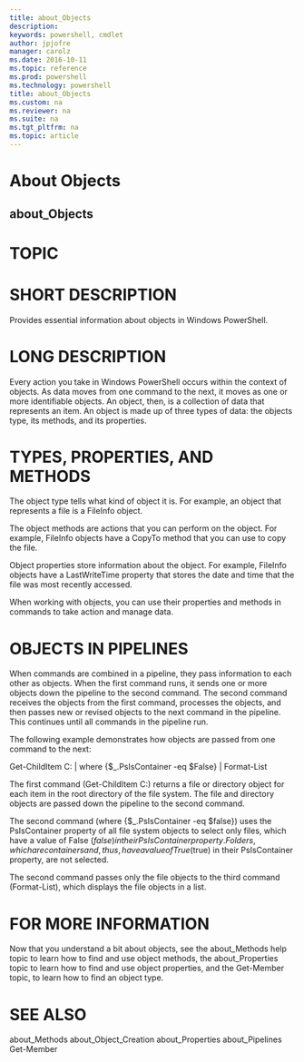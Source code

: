 ```yaml
---
title: about_Objects
description: 
keywords: powershell, cmdlet
author: jpjofre
manager: carolz
ms.date: 2016-10-11
ms.topic: reference
ms.prod: powershell
ms.technology: powershell
title: about_Objects
ms.custom: na
ms.reviewer: na
ms.suite: na
ms.tgt_pltfrm: na
ms.topic: article
---
```

# About Objects
## about_Objects
# TOPIC


# SHORT DESCRIPTION

Provides essential information about objects in Windows PowerShell.

# LONG DESCRIPTION

Every action you take in Windows PowerShell occurs within the context of
objects. As data moves from one command to the next, it moves as one or
more identifiable objects. An object, then, is a collection of data that
represents an item. An object is made up of three types of data: the
objects type, its methods, and its properties.

# TYPES, PROPERTIES, AND METHODS


The object type tells what kind of object it is. For example, an object
that represents a file is a FileInfo object.

The object methods are actions that you can perform on the object.
For example, FileInfo objects have a CopyTo method that you can use
to copy the file.

Object properties store information about the object. For example,
FileInfo objects have a LastWriteTime property that stores the date
and time that the file was most recently accessed.

When working with objects, you can use their properties and methods
in commands to take action and manage data.

# OBJECTS IN PIPELINES


When commands are combined in a pipeline, they pass information to each
other as objects. When the first command runs, it sends one or more
objects down the pipeline to the second command. The second command
receives the objects from the first command, processes the objects, and
then passes new or revised objects to the next command in the pipeline.
This continues until all commands in the pipeline run.

The following example demonstrates how objects are passed from one
command to the next:

Get-ChildItem C: | where {$_.PsIsContainer -eq $False} |
Format-List

The first command (Get-ChildItem C:) returns a file or directory
object for each item in the root directory of the file system. The
file and directory objects are passed down the pipeline to the second
command.

The second command  (where {$_.PsIsContainer -eq $false}) uses the
PsIsContainer property of all file system objects to select only
files, which have a value of False ($false) in their PsIsContainer
property. Folders, which are containers and, thus, have a value of
True ($true) in their PsIsContainer property, are not selected.

The second command passes only the file objects to the third command
(Format-List), which displays the file objects in a list.

# FOR MORE INFORMATION

Now that you understand a bit about objects, see the about_Methods
help topic to learn how to find and use object methods, the
about_Properties topic to learn how to find and use object properties,
and the Get-Member topic, to learn how to find an object type.

# SEE ALSO

about_Methods
about_Object_Creation
about_Properties
about_Pipelines
Get-Member

